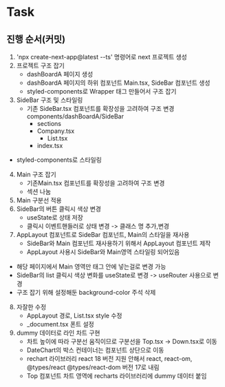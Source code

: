 # Task

## 진행 순서(커밋)

1. 'npx create-next-app@latest --ts' 명령어로 next 프로젝트 생성
2. 프로젝트 구조 잡기
   - dashBoardA 페이지 생성
   - dashBoardA 페이지의 하위 컴포넌트 Main.tsx, SideBar 컴포넌트 생성
   - styled-components로 Wrapper 태그 만들어서 구조 잡기
3. SideBar 구조 및 스타일링 
   - 기존 SideBar.tsx 컴포넌트를 확장성을 고려하여 구조 변경
  components/dashBoardA/SideBar
	   - sections
      - Company.tsx
	     - List.tsx
	   - index.tsx
- styled-components로 스타일링
4. Main 구조 잡기 
   - 기존Main.tsx 컴포넌트를 확장성을 고려하여 구조 변경
   - 섹션 나눔
5. Main 구분선 적용 
6. SideBar의 버튼 클릭시 색상 변경 
   - useState로 상태 저장
   - 클릭시 이벤트핸들러로 상태 변경 -> 클래스 명 추가,변경
7. AppLayout 컴포넌트로 SideBar 컴포넌트, Main의 스타일을 재사용
   - SideBar와 Main 컴포넌트 재사용하기 위해서 AppLayout 컴포넌트 제작
   - AppLayout 사용시 SideBar와 Main영역 스타일링 되어있음
  - 해당 페이지에서 Main 영역만 태그 안에 넣는걸로 변경 가능
   - SideBar의 list 클릭시 색상 변화를 useState로 변경 ->  useRouter 사용으로 변경
   - 구조 잡기 위해 설정해둔 background-color 주석 삭제
8. 자잘한 수정
   - AppLayout 경로, List.tsx style 수정
   - _document.tsx 폰트 설정  
9. dummy 데이터로 라인 차트 구현
   - 차트 높이에 따라 구분선 움직이므로 구분선을 Top.tsx -> Down.tsx로 이동
   - DateChart의 박스 컨테이너는 컴포넌트 상단으로 이동
   - rechart 라이브러리 react 18 버전 지원 안해서 react, react-om, @types/react @types/react-dom 버전 17로 내림
   - Top 컴포넌트 차트 영역에 recharts 라이브러리에 dummy 데이터 붙임
